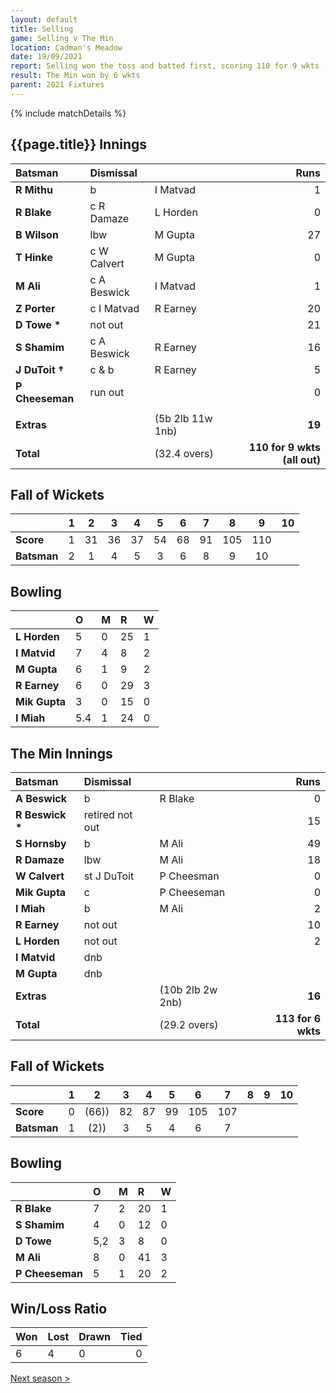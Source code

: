 ```yaml
---
layout: default
title: Selling
game: Selling v The Min
location: Cadman's Meadow
date: 19/09/2021
report: Selling won the toss and batted first, scoring 110 for 9 wkts (all out). The Min made 113 for 6 wkts in reply.
result: The Min won by 6 wkts
parent: 2021 Fixtures
---
```


{% include matchDetails %}

## {{page.title}} Innings

| Batsman | Dismissal | | Runs |
|:---|:---|---|---:|
| **R Mithu** | b | I Matvad | 1 |
| **R Blake** | c R Damaze | L Horden | 0 |
| **B Wilson** | lbw | M Gupta | 27 |
| **T Hinke** | c W Calvert | M Gupta | 0 |
| **M Ali** | c A Beswick | I Matvad | 1 |
| **Z Porter** | c I Matvad | R Earney | 20 |
| **D Towe &#42;** | not out |  | 21 |
| **S Shamim** | c A Beswick | R Earney | 16 |
| **J DuToit &#8224;** | c & b | R Earney | 5 |
| **P Cheeseman** | run out |  | 0 |
| | | | |
| **Extras** | | (5b 2lb 11w 1nb) | **19** |
| **Total** | | (32.4 overs) | **110 for 9 wkts (all out)** |

## Fall of Wickets

| | 1 | 2 | 3 | 4 | 5 | 6 | 7 | 8 | 9 | 10 |
|---|:---:|:---:|:---:|:---:|:---:|:---:|:---:|:---:|:---:|:---:|
| **Score** | 1 | 31 | 36 | 37 | 54 | 68 | 91 | 105 | 110 |  |
| **Batsman** | 2 | 1 | 4 | 5 | 3 | 6 | 8 | 9 | 10 |  |

## Bowling

| | O | M | R | W |
|---|:---|:---|:---|:---|
| **L Horden** | 5 | 0 | 25 | 1 |
| **I Matvid** | 7 | 4 | 8 | 2 |
| **M Gupta** | 6 | 1 | 9 | 2 |
| **R Earney** | 6 | 0 | 29 | 3 |
| **Mik Gupta** | 3 | 0 | 15 | 0 |
| **I Miah** | 5.4 | 1 | 24 | 0 |

## The Min Innings

| Batsman | Dismissal | | Runs |
|:---|:---|---|---:|
| **A Beswick** | b | R Blake | 0 |
| **R Beswick &#42;** | retired not out | | 15 |
| **S Hornsby** | b | M Ali | 49 |
| **R Damaze** | lbw | M Ali | 18 |
| **W Calvert** | st J DuToit | P Cheesman | 0 |
| **Mik Gupta** | c | P Cheeseman | 0 |
| **I Miah** | b | M Ali | 2 |
| **R Earney** | not out | | 10 |
| **L Horden** | not out | | 2 |
| **I Matvid** | dnb |  |  |
| **M Gupta** | dnb |  |  |  
| **Extras** | | (10b 2lb 2w 2nb) | **16** |
| **Total** | | (29.2 overs) | **113 for 6 wkts** |

## Fall of Wickets

| | 1 | 2 | 3 | 4 | 5 | 6 | 7 | 8 | 9 | 10 |
|---|:---:|:---:|:---:|:---:|:---:|:---:|:---:|:---:|:---:|:---:|
| **Score** | 0 | (66)) | 82 | 87 | 99 | 105 | 107 |  |  |  |
| **Batsman** | 1 | (2)) | 3 | 5 | 4 | 6 | 7 |  |  |  |

## Bowling

| | O | M | R | W |
|---|:---|:---|:---|:---|
| **R Blake** | 7 | 2 | 20 | 1 |
| **S Shamim** | 4 | 0 | 12 | 0 |
| **D Towe** | 5,2 | 3 | 8 | 0 |
| **M Ali** | 8 | 0 | 41 | 3 |
| **P Cheeseman** | 5 | 1 | 20 | 2 |

## Win/Loss Ratio

| Won | Lost | Drawn | Tied |
|:---|:---|:---|---:|
| 6 | 4 | 0 | 0 |

[Next season >](../2022/)